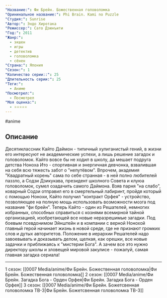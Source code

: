 ```yaml
---
"Название:": Фи Брейн. Божественная головоломка
"Орининальное название:": Phi Brain. Kami no Puzzle
"Студия:": Sunrise
"Автор:": Эндо Хиротака
"Режиссер:": Сато Дзюнъити
"Год:": 2011
"Жанр:": 
  - экшен 
  - игры 
  - детектив 
  - головоломка 
  - сёнен
"Страна:": Япония
"Сезон:": 1
"Количество серии::": 25
"Длительность серии:": 25
"Теги:":
  - Аниме
"Посмотрел:":
  - Посмотрел
"Моя оценка:":
  - ⭐⭐⭐⭐⭐
---
```


#anime

## Описание
Десятиклассник Кайто Даймон - типичный хулиганистый гений, в жизни его интересуют не академические успехи, а лишь решение загадок и головоломок. Кайто вовсе бы не ходил в школу, да мешает подруга детства Ноноха Ито - спортивная и энергичная девчонка, взвалившая на себя всю тяжесть забот о "непутёвом". Впрочем, академия "Квадратный корень" сама по себе странная - в ней полно любителей паззло, а Содзи Дзикукава, президент школного Совета и клуюа головоломок, сумел озадачить самого Даймона. Взяв парня "на слабо", коварный Содзи отправил его в смертельный лабиринт, пройдя который с помощью Нонохи, Кайто получил "контракт Орфея" - устройство, позволяющее на полную мощь использовать возможности мозга под название "фи брейн". Теперь Кайто - один из Решателей, немногих избранных, способных справиться с кознями всемирной тайной организацией, изобретающей все новые неразрешимые загадки. Под боевым псевдонимом Эйнштейн и в компании с верной Нонохой главный герой начинает жизнь в новой среде, где не признают громких слов и дутых авторитетов. Положение в иерархии Решателей надо завоевывать и доказывать делом, щелкая, как орешки, все новые задачки и приближаясь к "мистерии Бога". А зачем все это нужно директору школы и зловещей мировой закулисе - пожалуй, самая главная загадка сериала!

---

1 сезон: [[0007 Media/anime/Фи Брейн. Божественная головоломка|Фи Брейн. Божественная головоломка]]
2 сезон: [[0007 Media/anime/Фи Брейн. Загадка Бога - Орден Орфея|Фи Брейн. Загадка Бога - Орден Орфея]]
3 сезон: [[0007 Media/anime/Фи Брейн. Божетсвенная головоломка ТВ-3|Фи Брейн. Божетсвенная головоломка ТВ-3]]
